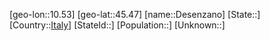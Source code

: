 ﻿---
location: [45.47,10.53]
type: City
tags:
- geo/City


SpocWebEntityId: 29758
isDeleted: false
confidential: public

---
[geo-lon::10.53]
[geo-lat::45.47]
[name::Desenzano]
[State::]
[Country::[Italy](geo/Continent/Europe/Italy.md)]
[StateId::]
[Population::]
[Unknown::]

